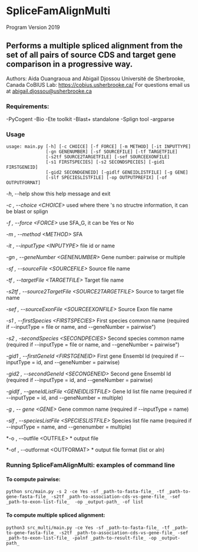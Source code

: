# SpliceFamAlignMulti
Program Version 2019

Performs a multiple spliced alignment from the set of all pairs of source CDS and target gene comparison in a progressive way.
----------------------------------------------------------------

Authors: Aida Ouangraoua and Abigail Djossou
Université de Sherbrooke, Canada
CoBIUS Lab:  https://cobius.usherbrooke.ca/
For questions email us at abigail.djossou@usherbrooke.ca

### Requirements:

-PyCogent
-Bio
-Ete toolkit
-Blast+ standalone
-Splign tool
-argparse


### Usage
```
usage: main.py [-h] [-c CHOICE] [-f FORCE] [-m METHOD] [-it INPUTTYPE]
               [-gn GENENUMBER] [-sf SOURCEFILE] [-tf TARGETFILE]
               [-s2tf SOURCE2TARGETFILE] [-sef SOURCEEXONFILE]
               [-s1 FIRSTSPECIES] [-s2 SECONDSPECIES] [-gid1 FIRSTGENEID]
               [-gid2 SECONDGENEID] [-gidlf GENEIDLISTFILE] [-g GENE]
               [-slf SPECIESLISTFILE] [-op OUTPUTPREFIX] [-of OUTPUTFORMAT]

```
 *-h*, --help   show this help message and exit
  
  *-c , --choice \<CHOICE>*         used where there 's no structre information, it can be blast or splign  

  *-f , --force \<FORCE>*           use SFA_G, it can be Yes or No   
  
  *-m , --method \<METHOD>*         SFA  

  *-it , --inputType \<INPUTYPE>*   file id or name   
  
  *-gn , --geneNumber \<GENENUMBER>*         Gene number: pairwise or multiple  
  
  *-sf , --sourceFile \<SOURCEFILE>*         Source file name  
  
  *-tf , --targetFile \<TARGETFILE>*         Target file name  
  
  *-s2tf , --source2TargetFile \<SOURCE2TARGETFILE>*         Source to target file name   
  
  *-sef , --sourceExonFile \<SOURCEEXONFILE>*         Source Exon file name  
  
  *-s1 , --firstSpecies \<FIRSTSPECIES>*         First species common name (required if --inputType = file or name,
                                                  and --geneNumber = pairwise")    
  
  *-s2 , -secondSpecies \<SECONDPECIES>*         Second species common name (required if --inputType = file or name,
                                                  and --geneNumber = pairwise")    
  
  *-gid1 , --firstGeneId \<FIRSTGENEID>*         First gene Ensembl Id (required if --inputType = id, and 
						--geneNumber = pairwise)    

  *-gid2 , --secondGeneId \<SECONGENEID>*         Second gene Ensembl Id (required if --inputType = id, and 
						--geneNumber = pairwise)  

  *-gidlf , --geneIdListFile \<GENEIDLISTFILE>*         Gene Id list file name (required if --inputType = id,
							 and --geneNumber = multiple)  

  *-g , -- gene \<GENE>*        Gene common name (required if --inputType = name) 
   

  *-slf , --speciesListFile \<SPECIESLISTFILE>*         Species list file name (required if --inputType = name,
                                                and --genenumber = multiple)    
  
  *-o , --outfile \<OUTFILE> *      output file   

  *-of , --outformat \<OUTFORMAT> *      output file format (list or aln)   

### Running SpliceFamAlignMulti: examples of command line

#### To compute pairwise:
```
python src/main.py -s 2 -ce Yes -sf _path-to-fasta-file_ -tf _path-to-gene-fasta-file_ -s2tf _path-to-association-cds-vs-gene-file_ -sef _path-to-exon-list-file_  -op _output-path_ -of list
```
#### To compute multiple spliced alignment:
```
python3 src_multi/main.py -ce Yes -sf _path-to-fasta-file_ -tf _path-to-gene-fasta-file_ -s2tf _path-to-association-cds-vs-gene-file_ -sef _path-to-exon-list-file_ -palnf _path-to-result-file_ -op _output-path_
```
